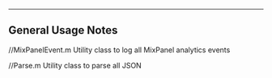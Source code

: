 ----------------------
General Usage Notes
----------------------

//MixPanelEvent.m
Utility class to log all MixPanel analytics events

//Parse.m
Utility class to parse all JSON